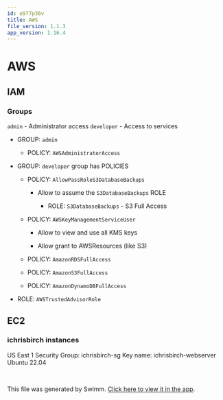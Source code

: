 ```yaml
---
id: e977p36v
title: AWS
file_version: 1.1.3
app_version: 1.16.4
---
```


# AWS

## IAM

### Groups

`admin` - Administrator access `developer` - Access to services

*   GROUP: `admin`

    *   POLICY: `AWSAdministratorAccess`

*   GROUP: `developer` group has POLICIES

    *   POLICY: `AllowPassRoleS3DatabaseBackups`

        *   Allow to assume the `S3DatabaseBackups` ROLE

            *   ROLE: `S3DatabaseBackups` - S3 Full Access

    *   POLICY: `AWSKeyManagementServiceUser`

        *   Allow to view and use all KMS keys

        *   Allow grant to AWSResources (like S3)

    *   POLICY: `AmazonRDSFullAccess`

    *   POLICY: `AmazonS3FullAccess`

    *   POLICY: `AmazonDynamoDBFullAccess`

*   ROLE: `AWSTrustedAdvisorRole`

## EC2

### ichrisbirch instances

US East 1 Security Group: ichrisbirch-sg Key name: ichrisbirch-webserver Ubuntu 22.04

<br/>

This file was generated by Swimm. [Click here to view it in the app](https://app.swimm.io/repos/Z2l0aHViJTNBJTNBaWNocmlzYmlyY2glM0ElM0FkYXRhcG9pbnRjaHJpcw==/docs/e977p36v).
